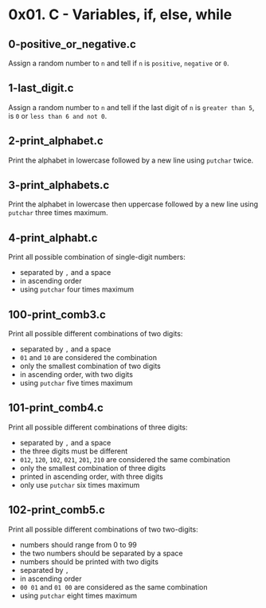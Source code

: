 # 0x01. C - Variables, if, else, while

## 0-positive_or_negative.c
Assign a random number to `n` and tell if `n` is `positive`, `negative` or `0`.

## 1-last_digit.c
Assign a random number to `n` and tell if the last digit of `n`
is `greater than 5`, is `0` or `less than 6 and not 0`.

## 2-print_alphabet.c
Print the alphabet in lowercase followed by a new line using `putchar` twice.

## 3-print_alphabets.c
Print the alphabet in lowercase then uppercase followed by a new line
using `putchar` three times maximum.

## 4-print_alphabt.c
Print all possible combination of single-digit numbers:
* separated by `,` and a space
* in ascending order
* using `putchar` four times maximum

## 100-print_comb3.c
Print all possible different combinations of two digits:
* separated by `,` and a space
* `01` and `10` are considered the combination
* only the smallest combination of two digits
* in ascending order, with two digits
* using `putchar` five times maximum

## 101-print_comb4.c
Print all possible different combinations of three digits:
* separated by `,` and a space
* the three digits must be different
* `012`, `120`, `102`, `021`, `201`, `210` are considered the same combination
* only the smallest combination of three digits
* printed in ascending order, with three digits
* only use `putchar` six times maximum

## 102-print_comb5.c
Print all possible different combinations of two two-digits:
* numbers should range from 0 to 99
* the two numbers should be separated by a space
* numbers should be printed with two digits
* separated by `, `
* in ascending order
* `00 01` and `01 00` are considered as the same combination
* using `putchar` eight times maximum
